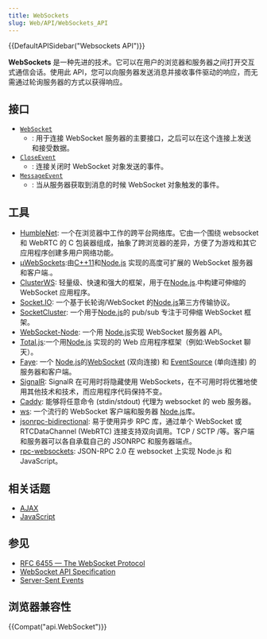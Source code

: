 ```yaml
---
title: WebSockets
slug: Web/API/WebSockets_API
---
```

{{DefaultAPISidebar("Websockets API")}}

**WebSockets** 是一种先进的技术。它可以在用户的浏览器和服务器之间打开交互式通信会话。使用此 API，您可以向服务器发送消息并接收事件驱动的响应，而无需通过轮询服务器的方式以获得响应。

## 接口

- [`WebSocket`](/zh-CN/docs/Web/API/WebSocket)
  - : 用于连接 WebSocket 服务器的主要接口，之后可以在这个连接上发送 和接受数据。
- [`CloseEvent`](/zh-CN/docs/Web/API/CloseEvent)
  - : 连接关闭时 WebSocket 对象发送的事件。
- [`MessageEvent`](/zh-CN/docs/Web/API/MessageEvent)
  - : 当从服务器获取到消息的时候 WebSocket 对象触发的事件。

## 工具

- [HumbleNet](https://hacks.mozilla.org/2017/06/introducing-humblenet-a-cross-platform-networking-library-that-works-in-the-browser/): 一个在浏览器中工作的跨平台网络库。它由一个围绕 websocket 和 WebRTC 的 C 包装器组成，抽象了跨浏览器的差异，方便了为游戏和其它应用程序创建多用户网络功能。
- [µWebSockets](https://github.com/uWebSockets/uWebSockets):由[C++11](https://isocpp.org/)和[Node.js](http://nodejs.org/) 实现的高度可扩展的 WebSocket 服务器和客户端.。
- [ClusterWS](https://github.com/ClusterWS/ClusterWS): 轻量级、快速和强大的框架，用于在[Node.js](http://nodejs.org/).中构建可伸缩的 WebSocket 应用程序。
- [Socket.IO](http://socket.io): 一个基于长轮询/WebSocket 的[Node.js](http://nodejs.org)第三方传输协议。
- [SocketCluster](http://socketcluster.io/): 一个用于[Node.js](http://nodejs.org)的 pub/sub 专注于可伸缩 WebSocket 框架。
- [WebSocket-Node](https://github.com/Worlize/WebSocket-Node): 一个用 [Node.js](http://nodejs.org/)实现 WebSocket 服务器 API。
- [Total.js](http://www.totaljs.com/):一个用[Node.js](http://www.nodejs.org/) 实现的的 Web 应用程序框架（例如:WebSocket 聊天）。
- [Faye](https://www.npmjs.com/package/faye-websocket): 一个 [Node.js](http://nodejs.org/)的[WebSocket](https://developer.mozilla.org/zh-CN/docs/Web/API/WebSockets_API) (双向连接) 和 [EventSource](https://developer.mozilla.org/zh-CN/docs/Web/API/EventSource/) (单向连接) 的服务器和客户端。
- [SignalR](http://signalr.net/): SignalR 在可用时将隐藏使用 WebSockets，在不可用时将优雅地使用其他技术和技术，而应用程序代码保持不变。
- [Caddy](https://caddyserver.com/docs/websocket): 能够将任意命令 (stdin/stdout) 代理为 websocket 的 web 服务器。
- [ws](https://github.com/websockets/ws): 一个流行的 WebSocket 客户端和服务器 [Node.js](http://nodejs.org/)库。
- [jsonrpc-bidirectional](https://github.com/bigstepinc/jsonrpc-bidirectional): 易于使用异步 RPC 库，通过单个 WebSocket 或 RTCDataChannel (WebRTC) 连接支持双向调用。TCP / SCTP /等。客户端和服务器可以各自承载自己的 JSONRPC 和服务器端点。
- [rpc-websockets](https://github.com/elpheria/rpc-websockets): JSON-RPC 2.0 在 websocket 上实现 Node.js 和 JavaScript。

## 相关话题

- [AJAX](/zh-CN/docs/AJAX)
- [JavaScript](/zh-CN/docs/JavaScript)

## 参见

- [RFC 6455 — The WebSocket Protocol](http://tools.ietf.org/html/rfc6455)
- [WebSocket API Specification](http://www.w3.org/TR/websockets/)
- [Server-Sent Events](/zh-CN/docs/Server-sent_events)

## 浏览器兼容性

{{Compat("api.WebSocket")}}
